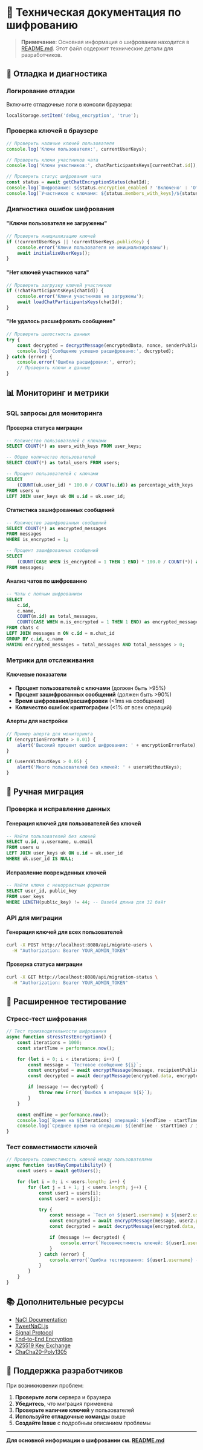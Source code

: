 # 🔐 Техническая документация по шифрованию

> **Примечание**: Основная информация о шифровании находится в [README.md](README.md). Этот файл содержит технические детали для разработчиков.

## 🐛 Отладка и диагностика

### Логирование отладки
Включите отладочные логи в консоли браузера:
```javascript
localStorage.setItem('debug_encryption', 'true');
```

### Проверка ключей в браузере
```javascript
// Проверить наличие ключей пользователя
console.log('Ключи пользователя:', currentUserKeys);

// Проверить ключи участников чата
console.log('Ключи участников:', chatParticipantsKeys[currentChat.id]);

// Проверить статус шифрования чата
const status = await getChatEncryptionStatus(chatId);
console.log(`Шифрование: ${status.encryption_enabled ? 'Включено' : 'Отключено'}`);
console.log(`Участников с ключами: ${status.members_with_keys}/${status.total_members}`);
```

### Диагностика ошибок шифрования

#### "Ключи пользователя не загружены"
```javascript
// Проверить инициализацию ключей
if (!currentUserKeys || !currentUserKeys.publicKey) {
    console.error('Ключи пользователя не инициализированы');
    await initializeUserKeys();
}
```

#### "Нет ключей участников чата"
```javascript
// Проверить загрузку ключей участников
if (!chatParticipantsKeys[chatId]) {
    console.error('Ключи участников не загружены');
    await loadChatParticipantsKeys(chatId);
}
```

#### "Не удалось расшифровать сообщение"
```javascript
// Проверить целостность данных
try {
    const decrypted = decryptMessage(encryptedData, nonce, senderPublicKey, currentUserKeys.privateKey);
    console.log('Сообщение успешно расшифровано:', decrypted);
} catch (error) {
    console.error('Ошибка расшифровки:', error);
    // Проверить ключи и данные
}
```

## 📊 Мониторинг и метрики

### SQL запросы для мониторинга

#### Проверка статуса миграции
```sql
-- Количество пользователей с ключами
SELECT COUNT(*) as users_with_keys FROM user_keys;

-- Общее количество пользователей
SELECT COUNT(*) as total_users FROM users;

-- Процент пользователей с ключами
SELECT
    (COUNT(uk.user_id) * 100.0 / COUNT(u.id)) as percentage_with_keys
FROM users u
LEFT JOIN user_keys uk ON u.id = uk.user_id;
```

#### Статистика зашифрованных сообщений
```sql
-- Количество зашифрованных сообщений
SELECT COUNT(*) as encrypted_messages
FROM messages
WHERE is_encrypted = 1;

-- Процент зашифрованных сообщений
SELECT
    (COUNT(CASE WHEN is_encrypted = 1 THEN 1 END) * 100.0 / COUNT(*)) as encryption_percentage
FROM messages;
```

#### Анализ чатов по шифрованию
```sql
-- Чаты с полным шифрованием
SELECT
    c.id,
    c.name,
    COUNT(m.id) as total_messages,
    COUNT(CASE WHEN m.is_encrypted = 1 THEN 1 END) as encrypted_messages
FROM chats c
LEFT JOIN messages m ON c.id = m.chat_id
GROUP BY c.id, c.name
HAVING encrypted_messages = total_messages AND total_messages > 0;
```

### Метрики для отслеживания

#### Ключевые показатели
- **Процент пользователей с ключами** (должен быть >95%)
- **Процент зашифрованных сообщений** (должен быть >90%)
- **Время шифрования/расшифровки** (<1ms на сообщение)
- **Количество ошибок криптографии** (<1% от всех операций)

#### Алерты для настройки
```javascript
// Пример алерта для мониторинга
if (encryptionErrorRate > 0.01) {
    alert('Высокий процент ошибок шифрования: ' + encryptionErrorRate);
}

if (usersWithoutKeys > 0.05) {
    alert('Много пользователей без ключей: ' + usersWithoutKeys);
}
```

## 🔧 Ручная миграция

### Проверка и исправление данных

#### Генерация ключей для пользователей без ключей
```sql
-- Найти пользователей без ключей
SELECT u.id, u.username, u.email
FROM users u
LEFT JOIN user_keys uk ON u.id = uk.user_id
WHERE uk.user_id IS NULL;
```

#### Исправление поврежденных ключей
```sql
-- Найти ключи с некорректным форматом
SELECT user_id, public_key
FROM user_keys
WHERE LENGTH(public_key) != 44; -- Base64 длина для 32 байт
```

### API для миграции

#### Генерация ключей для всех пользователей
```bash
curl -X POST http://localhost:8080/api/migrate-users \
  -H "Authorization: Bearer YOUR_ADMIN_TOKEN"
```

#### Проверка статуса миграции
```bash
curl -X GET http://localhost:8080/api/migration-status \
  -H "Authorization: Bearer YOUR_ADMIN_TOKEN"
```

## 🧪 Расширенное тестирование

### Стресс-тест шифрования
```javascript
// Тест производительности шифрования
async function stressTestEncryption() {
    const iterations = 1000;
    const startTime = performance.now();

    for (let i = 0; i < iterations; i++) {
        const message = `Тестовое сообщение ${i}`;
        const encrypted = await encryptMessage(message, recipientPublicKey);
        const decrypted = await decryptMessage(encrypted.data, encrypted.nonce, senderPublicKey, privateKey);

        if (message !== decrypted) {
            throw new Error(`Ошибка в итерации ${i}`);
        }
    }

    const endTime = performance.now();
    console.log(`Время на ${iterations} операций: ${endTime - startTime}ms`);
    console.log(`Среднее время на операцию: ${(endTime - startTime) / iterations}ms`);
}
```

### Тест совместимости ключей
```javascript
// Проверить совместимость ключей между пользователями
async function testKeyCompatibility() {
    const users = await getUsers();

    for (let i = 0; i < users.length; i++) {
        for (let j = i + 1; j < users.length; j++) {
            const user1 = users[i];
            const user2 = users[j];

            try {
                const message = `Тест от ${user1.username} к ${user2.username}`;
                const encrypted = await encryptMessage(message, user2.publicKey);
                const decrypted = await decryptMessage(encrypted.data, encrypted.nonce, user1.publicKey, user2.privateKey);

                if (message !== decrypted) {
                    console.error(`Несовместимость ключей: ${user1.username} -> ${user2.username}`);
                }
            } catch (error) {
                console.error(`Ошибка тестирования: ${user1.username} -> ${user2.username}:`, error);
            }
        }
    }
}
```

## 📚 Дополнительные ресурсы

- [NaCl Documentation](https://nacl.cr.yp.to/)
- [TweetNaCl.js](https://github.com/dchest/tweetnacl-js)
- [Signal Protocol](https://signal.org/docs/)
- [End-to-End Encryption](https://en.wikipedia.org/wiki/End-to-end_encryption)
- [X25519 Key Exchange](https://tools.ietf.org/html/rfc7748)
- [ChaCha20-Poly1305](https://tools.ietf.org/html/rfc8439)

## 🤝 Поддержка разработчиков

При возникновении проблем:

1. **Проверьте логи** сервера и браузера
2. **Убедитесь**, что миграция применена
3. **Проверьте наличие ключей** у пользователей
4. **Используйте отладочные команды** выше
5. **Создайте Issue** с подробным описанием проблемы

---

**Для основной информации о шифровании см. [README.md](README.md)**
